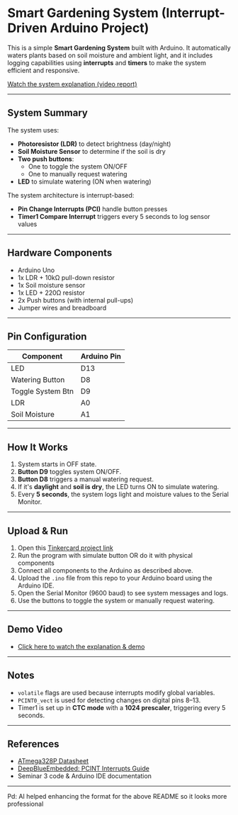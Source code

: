# Smart Gardening System (Interrupt-Driven Arduino Project)

This is a simple **Smart Gardening System** built with Arduino. It automatically waters plants based on soil moisture and ambient light, and it includes logging capabilities using **interrupts** and **timers** to make the system efficient and responsive.

[Watch the system explanation (video report)](https://youtu.be/zJxq41mIB_I)

---

## System Summary

The system uses:

- **Photoresistor (LDR)** to detect brightness (day/night)
- **Soil Moisture Sensor** to determine if the soil is dry
- **Two push buttons**:
  - One to toggle the system ON/OFF
  - One to manually request watering
- **LED** to simulate watering (ON when watering)

The system architecture is interrupt-based:
- **Pin Change Interrupts (PCI)** handle button presses
- **Timer1 Compare Interrupt** triggers every 5 seconds to log sensor values

---

## Hardware Components

- Arduino Uno
- 1x LDR + 10kΩ pull-down resistor
- 1x Soil moisture sensor
- 1x LED + 220Ω resistor
- 2x Push buttons (with internal pull-ups)
- Jumper wires and breadboard

---

## Pin Configuration

| Component           | Arduino Pin |
|--------------------|-------------|
| LED                | D13         |
| Watering Button    | D8          |
| Toggle System Btn  | D9          |
| LDR                | A0          |
| Soil Moisture      | A1          |

---

## How It Works

1. System starts in OFF state.
2. **Button D9** toggles system ON/OFF.
3. **Button D8** triggers a manual watering request.
4. If it's **daylight** and **soil is dry**, the LED turns ON to simulate watering.
5. Every **5 seconds**, the system logs light and moisture values to the Serial Monitor.

---

##  Upload & Run

1. Open this [Tinkercard project link](https://www.tinkercad.com/things/j6egoXHBaLf-smashing-allis/editel?returnTo=https%3A%2F%2Fwww.tinkercad.com%2Fdashboard)
2. Run the program with simulate button
OR do it with physical components
1. Connect all components to the Arduino as described above.
2. Upload the `.ino` file from this repo to your Arduino board using the Arduino IDE.
3. Open the Serial Monitor (9600 baud) to see system messages and logs.
4. Use the buttons to toggle the system or manually request watering.

---

## Demo Video

- [Click here to watch the explanation & demo](https://youtu.be/zJxq41mIB_I)

---

## Notes

- `volatile` flags are used because interrupts modify global variables.
- `PCINT0_vect` is used for detecting changes on digital pins 8–13.
- Timer1 is set up in **CTC mode** with a **1024 prescaler**, triggering every 5 seconds.

---

## References

- [ATmega328P Datasheet](https://www.microchip.com/en-us/product/ATmega328P)
- [DeepBlueEmbedded: PCINT Interrupts Guide](https://deepbluembedded.com/arduino-pcint-pin-change-interrupts)
- Seminar 3 code & Arduino IDE documentation

---

Pd: AI helped enhancing the format for the above README so it looks more professional
